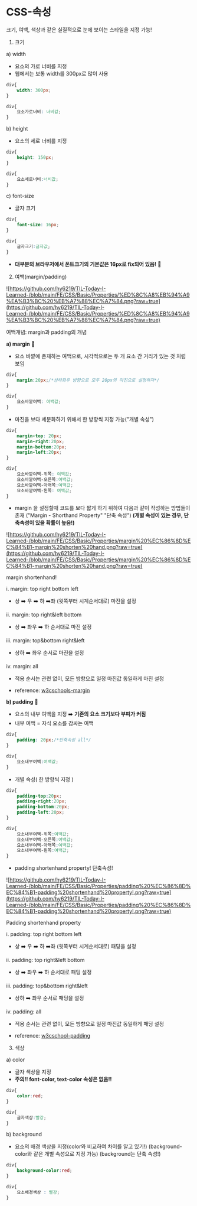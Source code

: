# CSS-속성

크기, 여백, 색상과 같은 실질적으로 눈에 보이는 스타일을 지정 가능!

1. 크기

a) width 

- 요소의 가로 너비를 지정
- 웹에서는 보통 width를 300px로 많이 사용

```css
div{
	width: 300px;
}

div{
	요소가로너비: 너비값;
}
```

b) height

- 요소의 세로 너비를 지정

```css
div{
	height: 150px;
}

div{
	요소세로너비:너비값;
}
```

c) font-size

- 글자 크기

```css
div{
	font-size: 16px;
}

div{
	글자크기:글자값;
}
```

- **대부분의 브라우저에서 폰트크기의 기본값은 16px로 fix되어 있음!** 🌟

2. 여백(margin/padding)

![https://github.com/hy6219/TIL-Today-I-Learned-/blob/main/FE/CSS/Basic/Properties/%ED%8C%A8%EB%94%A9%EA%B3%BC%20%EB%A7%88%EC%A7%84.png?raw=true](https://github.com/hy6219/TIL-Today-I-Learned-/blob/main/FE/CSS/Basic/Properties/%ED%8C%A8%EB%94%A9%EA%B3%BC%20%EB%A7%88%EC%A7%84.png?raw=true)

여백개념: margin과 padding의 개념

**a) margin** 🌟

- 요소 바깥에 존재하는 여백으로, 시각적으로는 두 개 요소 간 거리가 있는 것 처럼 보임

```css
div{
	margin:20px;/*상하좌우 방향으로 모두 20px의 마진으로 설정하자*/
}

div{
	요소바깥여백: 여백값;
}
```

- 마진을 보다 세분화하기 위해서 한 방향씩 지정 가능("개별 속성")

```css
div{
	margin-top: 20px;
	margin-right:20px;
	margin-bottom:20px;
	margin-left:20px;
}

div{
	요소바깥여백-위쪽: 여백값;
	요소바깥여백-오른쪽:여백값;
	요소바깥여백-아래쪽:여백값;
	요소바깥여백-왼쪽: 여백값;
}
```

- margin 을 설정할때 코드를 보다 짧게 하기 위하여 다음과 같이 작성하는 방법들이 존재
("Margin - Shorthand Property" "단축 속성")
**(개별 속성이 있는 경우, 단축속성이 있을 확률이 높음!)**

![https://github.com/hy6219/TIL-Today-I-Learned-/blob/main/FE/CSS/Basic/Properties/margin%20%EC%86%8D%EC%84%B1-margin%20shorten%20hand.png?raw=true](https://github.com/hy6219/TIL-Today-I-Learned-/blob/main/FE/CSS/Basic/Properties/margin%20%EC%86%8D%EC%84%B1-margin%20shorten%20hand.png?raw=true)

margin shortenhand! 

i. margin: top right bottom left

- 상 ➡️ 우 ➡️ 하 ➡️좌 (윗쪽부터 시계순서대로) 마진을 설정

ii. margin: top right&left bottom

- 상 ➡️ 좌우 ➡️ 하 순서대로 마진 설정

iii. margin: top&bottom right&left

- 상하 ➡️ 좌우 순서로 마진을 설정

iv. margin: all

- 적용 순서는 관련 없이, 모든 방향으로 일정 마진값 동일하게 마진 설정

- reference: [w3cschools-margin](https://www.w3schools.com/css/css_margin.asp)

**b) padding** 🌟

- 요소의 내부 여백을 지정 ➡️ **기존의 요소 크기보다 부피가 커짐**
- 내부 여백 = 자식 요소를 감싸는 여백

```css
div{
	padding: 20px;/*단축속성 all*/
}

div{
	요소내부여백:여백값;
}
```

- 개별 속성( 한 방향씩 지정 )

```css
div{
	padding-top:20px;
	padding-right:20px;
	padding-bottom:20px;
	padding-left:20px;
}

div{
	요소내부여백-위쪽:여백값;
	요소내부여백-오른쪽:여백값;
	요소내부여백-아래쪽:여백값;
	요소내부여백-왼쪽:여백값;
}
```

- padding shortenhand property! 단축속성!

![https://github.com/hy6219/TIL-Today-I-Learned-/blob/main/FE/CSS/Basic/Properties/padding%20%EC%86%8D%EC%84%B1-padding%20shortenhand%20property!.png?raw=true](https://github.com/hy6219/TIL-Today-I-Learned-/blob/main/FE/CSS/Basic/Properties/padding%20%EC%86%8D%EC%84%B1-padding%20shortenhand%20property!.png?raw=true)

Padding shortenhand property

i. padding: top right bottom left

- 상 ➡️ 우 ➡️ 하 ➡️좌 (윗쪽부터 시계순서대로) 패딩을 설정

ii. padding: top right&left bottom

- 상 ➡️ 좌우 ➡️ 하 순서대로 패딩 설정

iii. padding: top&bottom right&left

- 상하 ➡️ 좌우 순서로 패딩을 설정

iv. padding: all

- 적용 순서는 관련 없이, 모든 방향으로 일정 마진값 동일하게 패딩 설정

- reference: [w3cschool-padding](https://www.w3schools.com/css/css_padding.asp)

3. 색상

a) color

- 글자 색상을 지정
- **주의!! font-color, text-color 속성은 없음!!**

```css
div{
	color:red;
}

div{
	글자색상:빨강;
}
```

b) background

- 요소의 배경 색상을 지정(color와 비교하여 차이를 알고 있기!)
(background-color와 같은 개별 속성으로 지정 가능)
(background는 단축 속성!)

```css
div{
	background-color:red;
}

div{
	요소배경색상 : 빨강;
}
```
